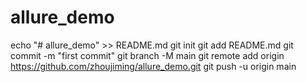 # allure_demo
echo "# allure_demo" >> README.md
git init
git add README.md
git commit -m "first commit"
git branch -M main
git remote add origin https://github.com/zhoujiming/allure_demo.git
git push -u origin main

